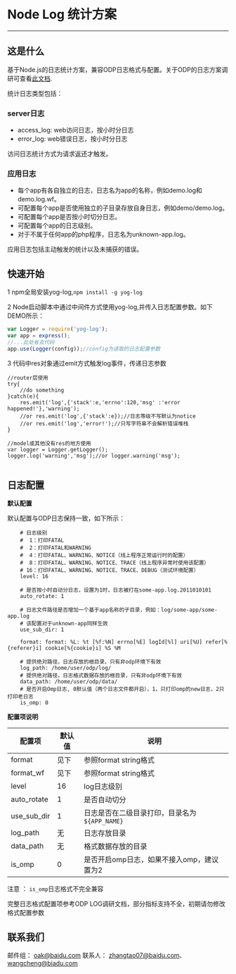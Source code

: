 # Node Log 统计方案
---
## 这是什么

基于Node.js的日志统计方案，兼容ODP日志格式与配置。关于ODP的日志方案调研可查看[此文档](./doc/odp-log.md).

统计日志类型包括：

### server日志
 - access_log: web访问日志，按小时分日志
 - error_log: web错误日志，按小时分日志

访问日志统计方式为请求返还才触发。

### 应用日志
 - 每个app有各自独立的日志，日志名为app的名称，例如demo.log和demo.log.wf。
 - 可配置每个app是否使用独立的子目录存放自身日志，例如demo/demo.log。
 - 可配置每个app是否按小时切分日志。
 - 可配置每个app的日志级别。
 - 对于不属于任何app的php程序，日志名为unknown-app.log。

应用日志包括主动触发的统计以及未捕获的错误。

## 快速开始

1 npm全局安装yog-log,`npm install -g yog-log`

2 Node启动脚本中通过中间件方式使用yog-log,并传入日志配置参数。如下DEMO所示：
```javascript
var Logger = require('yog-log');
var app = express();
//...此处省去代码
app.use(Logger(config));//config为读取的日志配置参数
```

3 代码中res对象通过emit方式触发log事件，传递日志参数
```
//router层使用
try{
    //do something
}catch(e){
    res.emit('log',{'stack':e,'errno':120,'msg' :'error happened!'},'warning');
    //or res.emit('log',{'stack':e});//日志等级不写默认为notice
    //or res.emit('log','error!');//只写字符串不会解析错误堆栈
}

//model或其他没有res的地方使用
var logger = Logger.getLogger();
logger.log('warning','msg');//or logger.warning('msg');


```

## 日志配置

**默认配置**

默认配置与ODP日志保持一致，如下所示：


```
    # 日志级别
	#  1：打印FATAL
	#  2：打印FATAL和WARNING
	#  4：打印FATAL、WARNING、NOTICE（线上程序正常运行时的配置）
	#  8：打印FATAL、WARNING、NOTICE、TRACE（线上程序异常时使用该配置）
	# 16：打印FATAL、WARNING、NOTICE、TRACE、DEBUG（测试环境配置）
	level: 16

	# 是否按小时自动分日志，设置为1时，日志被打在some-app.log.2011010101
	auto_rotate: 1

	# 日志文件路径是否增加一个基于app名称的子目录，例如：log/some-app/some-app.log
	# 该配置对于unknown-app同样生效
	use_sub_dir: 1

	format: format: %L: %t [%f:%N] errno[%E] logId[%l] uri[%U] refer[%{referer}i] cookie[%{cookie}i] %S %M

	# 提供绝对路径，日志存放的根目录，只有非odp环境下有效
	log_path: /home/user/odp/log/
	# 提供绝对路径，日志格式数据存放的根目录，只有非odp环境下有效
	data_path: /home/user/odp/data/
	# 是否开启Omp日志, 0默认值（两个日志文件都开启），1，只打印omp的new日志，2只打印老日志
	is_omp: 0
```

**配置项说明**

配置项		| 默认值	| 说明
--------------- | ----- | ---------------
format		| 见下	| 参照format string格式
format_wf	| 见下	| 参照format string格式
level		| 16	| log日志级别
auto_rotate	| 1	| 是否自动切分
use_sub_dir	| 1	| 日志是否在二级目录打印，目录名为 `${APP_NAME}`
log_path	| 无	| 日志存放目录
data_path	| 无	| 格式数据存放的目录
is_omp		| 0	| 是否开启omp日志，如果不接入omp，建议置为2

注意 ： `is_omp`日志格式不完全兼容

完整日志格式配置项参考ODP LOG调研文档，部分指标支持不全，初期请勿修改格式配置参数

## 联系我们

邮件组： oak@baidu.com
联系人： zhangtao07@baidu.com、wangcheng@biadu.com

